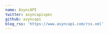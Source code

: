 ```yaml
---
name: AsyncAPI
twitter: asyncapispec
github: asyncapi
blog_rss: 'https://www.asyncapi.com/rss.xml'
---
```

